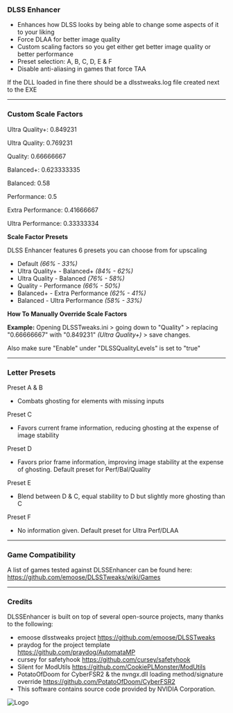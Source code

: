 ### DLSS Enhancer

- Enhances how DLSS looks by being able to change some aspects of it to your liking
- Force DLAA for better image quality
- Custom scaling factors so you get either get better image quality or better performance
- Preset selection: A, B, C, D, E & F
- Disable anti-aliasing in games that force TAA

If the DLL loaded in fine there should be a dlsstweaks.log file created next to the EXE

---
### Custom Scale Factors

Ultra Quality+: 0.849231

Ultra Quality: 0.769231

Quality: 0.66666667

Balanced+: 0.623333335

Balanced: 0.58

Performance: 0.5

Extra Performance: 0.41666667

Ultra Performance: 0.33333334

**Scale Factor Presets**

DLSS Enhancer features 6 presets you can choose from for upscaling

- Default *(66% - 33%)*
- Ultra Quality+ - Balanced+ *(84% - 62%)*
- Ultra Quality - Balanced *(76% - 58%)*
- Quality - Performance *(66% - 50%)*
- Balanced+ - Extra Performance *(62% - 41%)*
- Balanced - Ultra Performance *(58% - 33%)*


**How To Manually Override Scale Factors**

**Example:** Opening DLSSTweaks.ini > going down to "Quality" > replacing "0.66666667" with "0.849231" *(Ultra Quality+)* > save changes. 

Also make sure "Enable" under "DLSSQualityLevels" is set to "true"

---
### Letter Presets

Preset A & B
- Combats ghosting for elements with missing inputs

Preset C
- Favors current frame information, reducing ghosting at the expense of image stability

Preset D
- Favors prior frame information, improving image stability at the expense of ghosting. Default preset for Perf/Bal/Quality

Preset E
- Blend between D & C, equal stability to D but slightly more ghosting than C

Preset F
- No information given. Default preset for Ultra Perf/DLAA

---
### Game Compatibility
A list of games tested against DLSSEnhancer can be found here: https://github.com/emoose/DLSSTweaks/wiki/Games

---
### Credits
DLSSEnhancer is built on top of several open-source projects, many thanks to the following:

- emoose dlsstweaks project https://github.com/emoose/DLSSTweaks
- praydog for the project template https://github.com/praydog/AutomataMP
- cursey for safetyhook https://github.com/cursey/safetyhook
- Silent for ModUtils https://github.com/CookiePLMonster/ModUtils
- PotatoOfDoom for CyberFSR2 & the nvngx.dll loading method/signature override https://github.com/PotatoOfDoom/CyberFSR2
- This software contains source code provided by NVIDIA Corporation.

![Logo](https://github.com/user-attachments/assets/d567f3ec-76be-46d9-8b12-82380a4d4e5d)

